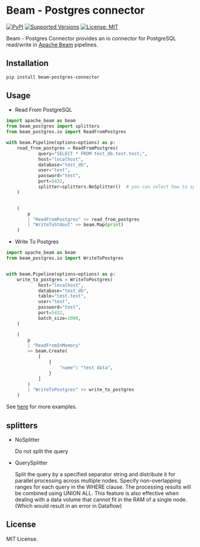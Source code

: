 # Beam - Postgres connector

[![PyPI](https://img.shields.io/pypi/v/beam-postgres-connector.svg)][pypi-project]
[![Supported Versions](https://img.shields.io/pypi/pyversions/beam-postgres-connector.svg)][pypi-project]
[![License: MIT](https://img.shields.io/badge/License-MIT-yellow.svg)](https://opensource.org/licenses/MIT)

Beam - Postgres Connector provides an io connector for PostgreSQL read/write in [Apache Beam](https://beam.apache.org/) pipelines.

## Installation

```bash
pip install beam-postgres-connector
```

## Usage

- Read From PostgreSQL

```Python
import apache_beam as beam
from beam_postgres import splitters
from beam_postgres.io import ReadFromPostgres

with beam.Pipeline(options=options) as p:
    read_from_postgres = ReadFromPostgres(
            query="SELECT * FROM test_db.test.test;",
            host="localhost",
            database="test_db",
            user="test",
            password="test",
            port=5432,
            splitter=splitters.NoSplitter()  # you can select how to split query for performance
    )


    (
        p
        | "ReadFromPostgres" >> read_from_postgres
        | "WriteToStdout" >> beam.Map(print)
    )
```

- Write To Postgres

```Python
import apache_beam as beam
from beam_postgres.io import WriteToPostgres


with beam.Pipeline(options=options) as p:
    write_to_postgres = WriteToPostgres(
            host="localhost",
            database="test_db",
            table="test.test",
            user="test",
            password="test",
            port=5432,
            batch_size=1000,
    )

    (
        p
        | "ReadFromInMemory"
        >> beam.Create(
            [
                {
                    "name": "test data",
                }
            ]
        )
        | "WriteToPostgres" >> write_to_postgres
    )
```

See [here][examples] for more examples.

## splitters

- NoSplitter

  Do not split the query

- QuerySplitter

  Split the query by a specified separator string and distribute it for parallel processing across multiple nodes. Specify non-overlapping ranges for each query in the WHERE clause. The processing results will be combined using UNION ALL. This feature is also effective when dealing with a data volume that cannot fit in the RAM of a single node. (Which would result in an error in Dataflow)

## License

MIT License.

[pypi-project]: https://pypi.org/project/beam-postgres-connector
[examples]: https://github.com/satokiyo/beam-postgres-connector/tree/main/examples

